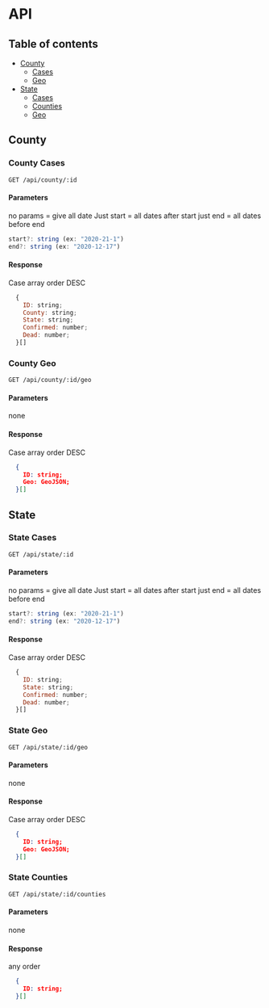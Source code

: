 # API

## Table of contents

- [County](#county)
  - [Cases](#county-cases)
  - [Geo](#county-geo)
- [State](#state)
  - [Cases](#state-cases)
  - [Counties](#state-counties)
  - [Geo](#state-geo)

## County

### County Cases

`GET /api/county/:id`

#### Parameters

no params = give all date
Just start = all dates after start
just end = all dates before end

```js
start?: string (ex: "2020-21-1")
end?: string (ex: "2020-12-17")
```

#### Response

Case array order DESC

```js
  {
    ID: string;
    County: string;
    State: string;
    Confirmed: number;
    Dead: number;
  }[]
```

### County Geo

`GET /api/county/:id/geo`

#### Parameters

none

#### Response

Case array order DESC

```JSON
  {
    ID: string;
    Geo: GeoJSON;
  }[]
```

## State

### State Cases

`GET /api/state/:id`

#### Parameters

no params = give all date
Just start = all dates after start
just end = all dates before end

```js
start?: string (ex: "2020-21-1")
end?: string (ex: "2020-12-17")
```

#### Response

Case array order DESC

```js
  {
    ID: string;
    State: string;
    Confirmed: number;
    Dead: number;
  }[]
```

### State Geo

`GET /api/state/:id/geo`

#### Parameters

none

#### Response

Case array order DESC

```JSON
  {
    ID: string;
    Geo: GeoJSON;
  }[]
```

### State Counties

`GET /api/state/:id/counties`

#### Parameters

none

#### Response

any order

```JSON
  {
    ID: string;
  }[]
```
